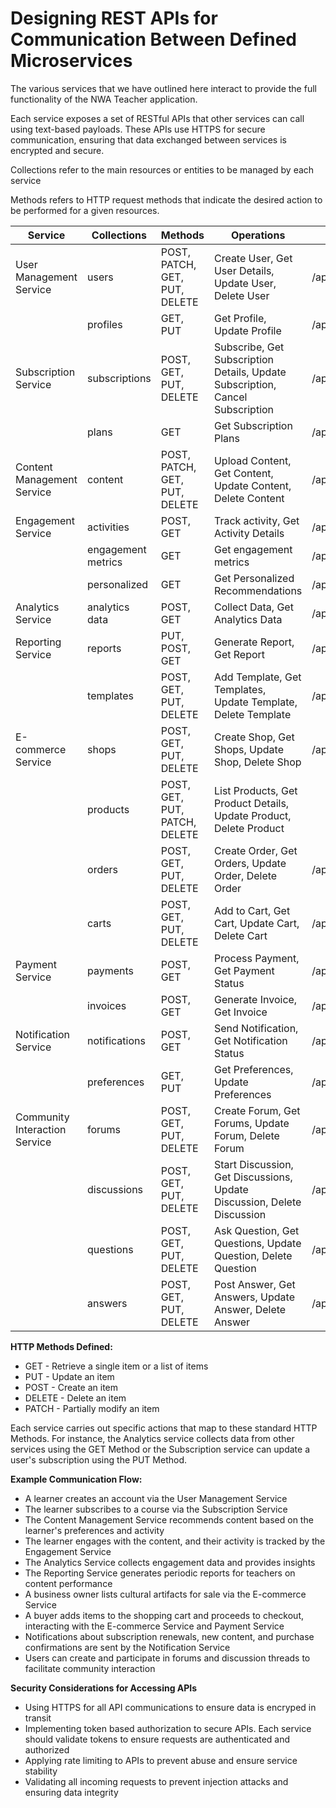 # Designing REST APIs for Communication Between Defined Microservices

The various services that we have outlined here interact to provide the full functionality of 
the NWA Teacher application.

Each service exposes a set of RESTful APIs that other services can call using text-based payloads. These APIs use HTTPS for secure communication, ensuring that data exchanged between services is encrypted and secure.

Collections refer to the main resources or entities to be managed by each service

Methods refers to HTTP request methods that indicate the desired action to be performed for a given resources. 

| Service | Collections | Methods | Operations | API Endpoint |
| ------------ | ----------- | ------- | ------- | ----------- |
| User Management Service | users | POST, PATCH, GET, PUT, DELETE |  Create User, Get User Details, Update User, Delete User | /api/v1/users |
| | profiles | GET, PUT | Get Profile, Update Profile | /api/v1/users/profiles |
| Subscription Service | subscriptions | POST, GET, PUT, DELETE | Subscribe, Get Subscription Details, Update Subscription, Cancel Subscription | /api/v1/subscriptions |
| | plans | GET | Get Subscription Plans | /api/v1/subscriptions/plans |
| Content Management Service | content | POST, PATCH, GET, PUT, DELETE | Upload Content, Get Content, Update Content, Delete Content | /api/v1/content |
| Engagement Service | activities | POST, GET | Track activity, Get Activity Details | /api/v1/engagement/activities |
| | engagement metrics | GET | Get engagement metrics | /api/v1/engagement/eng-metrics |
| | personalized | GET | Get Personalized Recommendations	| /api/v1/engagement/personalized |
| Analytics Service | analytics data | POST, GET | Collect Data, Get Analytics Data | /api/v1/analytics |
| Reporting Service | reports | PUT, POST, GET | Generate Report, Get Report | /api/v1/reports| 
| | templates | POST, GET, PUT, DELETE | Add Template, Get Templates, Update Template, Delete Template | /api/v1/reports/templates |
| E-commerce Service | shops | POST, GET, PUT, DELETE | Create Shop, Get Shops, Update Shop, Delete Shop	 | /api/v1/ecommerce/shops |
| | products | POST, GET, PUT, PATCH, DELETE | List Products, Get Product Details, Update Product, Delete Product | | /api/v1/ecommerce/products |
| | orders | POST, GET, PUT, DELETE | Create Order, Get Orders, Update Order, Delete Order | /api/v1/ecommerce/orders |
| | carts | POST, GET, PUT, DELETE | Add to Cart, Get Cart, Update Cart, Delete Cart | /api/v1/ecommerce/carts |
| Payment Service | payments | POST, GET | Process Payment, Get Payment Status | /api/v1/payments |
| | invoices | POST, GET | Generate Invoice, Get Invoice | /api/v1/payments/invoices |
| Notification Service | notifications | POST, GET | Send Notification, Get Notification Status | /api/v1/notifications |
| | preferences | GET, PUT | Get Preferences, Update Preferences | /api/v1/notifications/preferences |
| Community Interaction Service | forums | POST, GET, PUT, DELETE | Create Forum, Get Forums, Update Forum, Delete Forum | /api/v1/community/forums |
| | discussions | POST, GET, PUT, DELETE | Start Discussion, Get Discussions, Update Discussion, Delete Discussion | /api/v1/community/discussions |
| | questions | POST, GET, PUT, DELETE | Ask Question, Get Questions, Update Question, Delete Question | /api/v1/community/questions |
| | answers | POST, GET, PUT, DELETE | Post Answer, Get Answers, Update Answer, Delete Answer | /api/v1/community/answers |

**HTTP Methods Defined:**
* GET - Retrieve a single item or a list of items
* PUT - Update an item
* POST - Create an item
* DELETE - Delete an item
* PATCH - Partially modify an item

Each service carries out specific actions that map to these standard HTTP Methods. For instance, the Analytics service collects data from other services using the GET Method or the Subscription service can update a user's subscription using the PUT Method.

**Example Communication Flow:**
* A learner creates an account via the User Management Service
* The learner subscribes to a course via the Subscription Service
* The Content Management Service recommends content based on the learner's preferences and activity
* The learner engages with the content, and their activity is tracked by the Engagement Service
* The Analytics Service collects engagement data and provides insights
* The Reporting Service generates periodic reports for teachers on content performance
* A business owner lists cultural artifacts for sale via the E-commerce Service
* A buyer adds items to the shopping cart and proceeds to checkout, interacting with the E-commerce Service and Payment Service
* Notifications about subscription renewals, new content, and purchase confirmations are sent by the Notification Service
* Users can create and participate in forums and discussion threads to facilitate community interaction 

**Security Considerations for Accessing APIs**
* Using HTTPS for all API communications to ensure data is encryped in transit
* Implementing token based authorization to secure APIs. Each service should validate tokens to ensure requests are authenticated and authorized
* Applying rate limiting to APIs to prevent abuse and ensure service stability
* Validating all incoming requests to prevent injection attacks and ensuring data integrity

  

